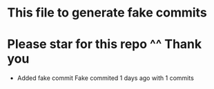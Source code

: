 # This file to generate fake commits
# Please star for this repo ^^ Thank you

- Added fake commit Fake commited 1 days ago with 1 commits
